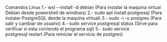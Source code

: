 Comandos Linux
1.- wsl --install -d debían (Para instalar la maquina virtual Debian desde powershell de windows)
2.- sudo apt install postgresql (Para instalar PostgreSQL desde la maquina virtual)
3.- sudo -i -u postgres (Para salir y cambiar de usuario)
4.- sudo service postgresql status (Sirve para verificar si esta corriendo el programa sql)
5.- sudo service postgresql restart (Para reiniciar el servicio de postgres)
